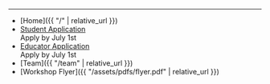 ***

* [Home]({{ "/" | relative_url }})
* [Student Application](https://bit.ly/EASI-22-Student)
<br/>Apply by July 1st
* [Educator Application](https://bit.ly/EASI-22-Teacher)
<br/>Apply by July 1st
* [Team]({{ "/team" | relative_url }})
* [Workshop Flyer]({{ "/assets/pdfs/flyer.pdf" | relative_url }})